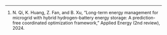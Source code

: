 ---
1. N. Qi, K. Huang, Z. Fan, and B. Xu, “Long-term energy management for microgrid with hybrid hydrogen-battery energy storage: A prediction-free coordinated optimization framework,” Applied
Energy (2nd review), 2024.
